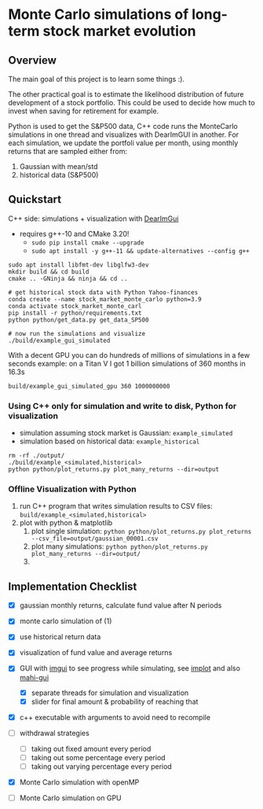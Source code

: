 # Monte Carlo simulations of long-term stock market evolution

## Overview

The main goal of this project is to learn some things :).

The other practical goal is to estimate the likelihood distribution of future development of a stock portfolio. This
could be used to decide how much to invest when saving for retirement for example.

Python is used to get the S&P500 data, C++ code runs the MonteCarlo simulations in one thread and visualizes with
DearImGUI in another. For each simulation, we update the portfoli value per month, using monthly returns that are
sampled either from:

1. Gaussian with mean/std
2. historical data (S&P500)

## Quickstart

C++ side: simulations + visualization with [DearImGui](https://github.com/ocornut/imgui)

- requires g++-10 and CMake 3.20!
    - `sudo pip install cmake --upgrade`
    - `sudo apt install -y g++-11 && update-alternatives --config g++`

```
sudo apt install libfmt-dev libglfw3-dev
mkdir build && cd build
cmake .. -GNinja && ninja && cd ..

# get historical stock data with Python Yahoo-finances
conda create --name stock_market_monte_carlo python=3.9
conda activate stock_market_monte_carl
pip install -r python/requirements.txt
python python/get_data.py get_data_SP500

# now run the simulations and visualize
./build/example_gui_simulated
```

With a decent GPU you can do hundreds of millions of simulations in a few seconds
example: on a Titan V I got 1 billion simulations of 360 months in 16.3s
```
build/example_gui_simulated_gpu 360 1000000000
```
### Using C++ only for simulation and write to disk, Python for visualization

- simulation assuming stock market is Gaussian: `example_simulated`
- simulation based on historical data: `example_historical`

```
rm -rf ./output/
./build/example_<simulated,historical>
python python/plot_returns.py plot_many_returns --dir=output
```

### Offline Visualization with Python

1. run C++ program that writes simulation results to CSV files: `build/example_<simulated,historical>`
2. plot with python & matplotlib
    1. plot single simulation: `python python/plot_returns.py plot_returns --csv_file=output/gaussian_00001.csv`
    2. plot many simulations: `python python/plot_returns.py plot_many_returns --dir=output/`
    3. 
## Implementation Checklist

- [x] gaussian monthly returns, calculate fund value after N periods
- [x] monte carlo simulation of (1)
- [x] use historical return data
- [x] visualization of fund value and average returns
- [x] GUI with [imgui](https://github.com/ocornut/imgui) to see progress while simulating,
  see [implot](https://github.com/epezent/implot) and also [mahi-gui](https://github.com/mahilab/mahi-gui)
    - [x] separate threads for simulation and visualization
    - [x] slider for final amount & probability of reaching that
- [x] c++ executable with arguments to avoid need to recompile
- [ ] withdrawal strategies
    - [ ] taking out fixed amount every period
    - [ ] taking out some percentage every period
    - [ ] taking out varying percentage every period
- [x] Monte Carlo simulation with openMP
- [ ] Monte Carlo simulation on GPU


